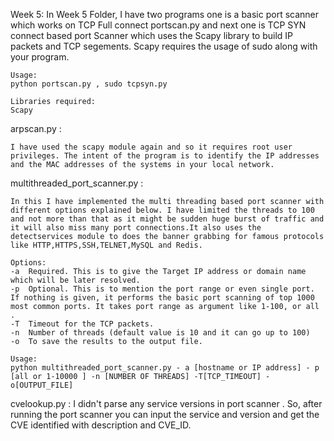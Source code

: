 Week 5:
    In Week 5 Folder, I have two programs one is a basic port scanner which works on TCP Full connect portscan.py and next one is TCP SYN connect based port 
    Scanner which uses the Scapy library to build IP packets and TCP segements. Scapy requires the usage of sudo along with your program.
    
    Usage: 
    python portscan.py , sudo tcpsyn.py

    Libraries required:
    Scapy

arpscan.py :

    I have used the scapy module again and so it requires root user privileges. The intent of the program is to identify the IP addresses and the MAC addresses of the systems in your local network.

multithreaded_port_scanner.py :

    In this I have implemented the multi threading based port scanner with different options explained below. I have limited the threads to 100 and not more than that as it might be sudden huge burst of traffic and it will also miss many port connections.It also uses the detectservices module to does the banner grabbing for famous protocols like HTTP,HTTPS,SSH,TELNET,MySQL and Redis.

    Options:
    -a	Required. This is to give the Target IP address or domain name which will be later resolved.
    -p	Optional. This is to mention the port range or even single port. If nothing is given, it performs the basic port scanning of top 1000 most common ports. It takes port range as argument like 1-100, or all .
    -T	Timeout for the TCP packets.
    -n	Number of threads (default value is 10 and it can go up to 100)
    -o	To save the results to the output file.
    
    Usage:
    python multithreaded_port_scanner.py - a [hostname or IP address] - p [all or 1-10000 ] -n [NUMBER OF THREADS] -T[TCP_TIMEOUT] -o[OUTPUT_FILE]

cvelookup.py :
     I didn't parse any service versions in port scanner . So, after running the port scanner you can input the service and version and get the CVE  identified with description and CVE_ID.



















